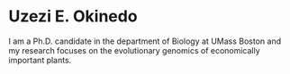 # Uzezi E. Okinedo

I am a Ph.D. candidate in the department of Biology at UMass Boston and my research focuses on the evolutionary genomics of economically important plants. 
